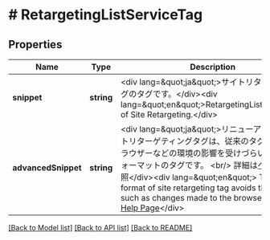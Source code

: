 # # RetargetingListServiceTag

## Properties

Name | Type | Description | Notes
------------ | ------------- | ------------- | -------------
**snippet** | **string** | &lt;div lang&#x3D;\&quot;ja\&quot;&gt;サイトリターゲティングのタグです。&lt;/div&gt;&lt;div lang&#x3D;\&quot;en\&quot;&gt;RetargetingListServiceTag of Site Retargeting.&lt;/div&gt; | [optional] 
**advancedSnippet** | **string** | &lt;div lang&#x3D;\&quot;ja\&quot;&gt;リニューアル版のサイトリターゲティングタグは、従来のタグよりもブラウザーなどの環境の影響を受けづらい新しいフォーマットのタグです。 &lt;br/&gt; 詳細は[ヘルプ](https://support-marketing.yahoo.co.jp/promotionalads/ss/articledetail?lan&#x3D;ja&amp;aid&#x3D;7460)を参照&lt;/div&gt;&lt;div lang&#x3D;\&quot;en\&quot;&gt; The new format of site retargeting tag avoids the impacts such as changes made to the browser. &lt;br/&gt; [Help Page](https://support-marketing.yahoo.co.jp/promotionalads/ss/articledetail?lan&#x3D;en&amp;aid&#x3D;6133)&lt;/div&gt; | [optional] 

[[Back to Model list]](../../README.md#documentation-for-models) [[Back to API list]](../../README.md#documentation-for-api-endpoints) [[Back to README]](../../README.md)


